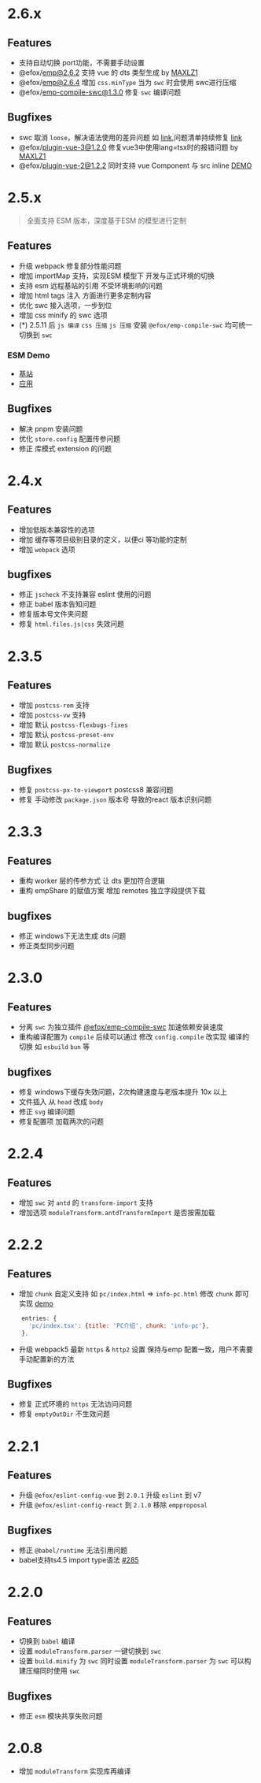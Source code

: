 # 2.6.x
## Features
+ 支持自动切换 port功能，不需要手动设置
+ @efox/emp@2.6.2 支持 vue 的 dts 类型生成 by [MAXLZ1](https://github.com/efoxTeam/emp/pull/334)
+ @efox/emp@2.6.4 增加 `css.minType` 当为 `swc` 时会使用 swc进行压缩
+ @efox/emp-compile-swc@1.3.0 修复 `swc` 编译问题

## Bugfixes
+ swc 取消 `loose`，解决语法使用的差异问题 如 [link](https://github.com/swc-project/swc/issues/6627),问题清单持续修复 [link](https://github.com/efoxTeam/emp/discussions/327)
+ @efox/plugin-vue-3@1.2.0 修复vue3中使用lang=tsx时的报错问题 by [MAXLZ1](https://github.com/efoxTeam/emp/pull/333)
+ @efox/plugin-vue-2@1.2.2 同时支持 vue Component 与 src inline [DEMO](https://github.com/efoxTeam/emp/blob/main/projects/vue-2-base/src/views/Home.vue#L15)

# 2.5.x
> 全面支持 ESM 版本，深度基于ESM 的模型进行定制
## Features
+ 升级 webpack 修复部分性能问题
+ 增加 importMap 支持，实现ESM 模型下 开发与正式环境的切换
+ 支持 esm 远程基站的引用 不受环境影响的问题
+ 增加 html tags 注入 方面进行更多定制内容
+ 优化 swc 接入选项，一步到位
+ 增加 css minify 的 swc 选项
+ (*) 2.5.11 后 `js 编译` `css 压缩` `js 压缩` 安装 `@efox/emp-compile-swc` 均可统一切换到 `swc`

### ESM Demo
+ [基站](https://github.com/efoxTeam/emp/tree/next/projects/micro-host)
+ [应用](https://github.com/efoxTeam/emp/tree/next/projects/micro-app)

## Bugfixes
+ 解决 pnpm 安装问题
+ 优化 `store.config` 配置传参问题
+ 修正 库模式 extension 的问题

# 2.4.x
## Features
+ 增加低版本兼容性的选项
+ 增加 缓存等项目级别目录的定义，以便ci 等功能的定制
+ 增加 `webpack` 选项

## bugfixes
+ 修正 `jscheck` 不支持兼容 eslint 使用的问题
+ 修正 babel 版本告知问题
+ 修复版本号文件夹问题
+ 修复 `html.files.js|css` 失效问题

# 2.3.5
## Features
+ 增加 `postcss-rem` 支持
+ 增加 `postcss-vw` 支持
+ 增加 默认 `postcss-flexbugs-fixes`
+ 增加 默认 `postcss-preset-env`
+ 增加 默认 `postcss-normalize`

## Bugfixes
+ 修复 `postcss-px-to-viewport` postcss8 兼容问题
+ 修复 手动修改 `package.json` 版本号 导致的react 版本识别问题

# 2.3.3
## Features
+ 重构 worker 层的传参方式 让 dts 更加符合逻辑
+ 重构 empShare 的赋值方案 增加 remotes 独立字段提供下载
## bugfixes
+ 修正 windows下无法生成 dts 问题
+ 修正类型同步问题

# 2.3.0
## Features
+ 分离 `swc` 为独立插件 [@efox/emp-compile-swc](packages/compile-swc/README.md) 加速依赖安装速度
+ 重构编译配置为 `compile` 后续可以通过 修改 `config.compile` 改实现 编译的切换 如 `esbuild` `bun` 等
## bugfixes
+ 修复 windows下缓存失效问题，2次构建速度与老版本提升 10x 以上
+ 文件插入 从 `head` 改成 `body`
+ 修正 `svg` 编译问题
+ 修复配置项 加载两次的问题

# 2.2.4
## Features
+ 增加 `swc` 对 `antd` 的 `transform-import` 支持
+ 增加选项 `moduleTransform.antdTransformImport` 是否按需加载

# 2.2.2
## Features
+ 增加 `chunk` 自定义支持 如 `pc/index.html` => `info-pc.html` 修改 `chunk` 即可实现 [demo](projects/multi-entries-app/emp-config.js)
```js
    entries: {
      'pc/index.tsx': {title: 'PC介绍', chunk: 'info-pc'},
    },
```
+ 升级 webpack5 最新 `https` & `http2` 设置 保持与emp 配置一致，用户不需要手动配置新的方法

## Bugfixes
+ 修复 正式环境的 `https` 无法访问问题
+ 修复 `emptyOutDir` 不生效问题


# 2.2.1
## Features
+ 升级 `@efox/eslint-config-vue` 到 `2.0.1` 升级 `eslint` 到 v7
+ 升级 `@efox/eslint-config-react` 到 `2.1.0` 移除 `empproposal`
## Bugfixes
+ 修正 `@babel/runtime` 无法引用问题
+ babel支持ts4.5 import type语法 [#285](https://github.com/efoxTeam/emp/pull/285)

# 2.2.0
## Features
+ 切换到 `babel` 编译
+ 设置 `moduleTransform.parser` 一键切换到 `swc`
+ 设置 `build.minify` 为 `swc` 同时设置 `moduleTransform.parser` 为 `swc` 可以构建压缩同时使用 `swc`

## Bugfixes
+ 修正 `esm` 模块共享失败问题

# 2.0.8
+ 增加 `moduleTransform` 实现库再编译
